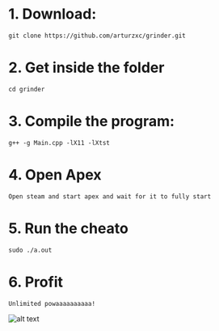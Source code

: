 # 1. Download:
```
git clone https://github.com/arturzxc/grinder.git
```

# 2. Get inside the folder
```
cd grinder
```

# 3. Compile the program:
```
g++ -g Main.cpp -lX11 -lXtst
```

# 4. Open Apex
```
Open steam and start apex and wait for it to fully start
```

# 5. Run the cheato
```
sudo ./a.out
```

# 6. Profit
```
Unlimited powaaaaaaaaaa!
```
![alt text](http://url/to/img.png](https://cdn.vox-cdn.com/thumbor/PYVJRRXPhua4a3I2X3n49AIgPZw=/1400x1050/filters:format(jpeg)/cdn.vox-cdn.com/uploads/chorus_asset/file/19542877/star_wars6_movie_screencaps.com_13433.jpg)https://cdn.vox-cdn.com/thumbor/PYVJRRXPhua4a3I2X3n49AIgPZw=/1400x1050/filters:format(jpeg)/cdn.vox-cdn.com/uploads/chorus_asset/file/19542877/star_wars6_movie_screencaps.com_13433.jpg)
